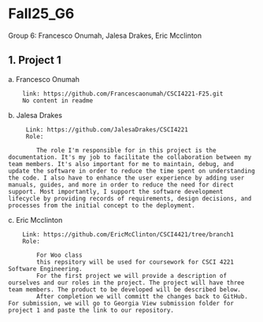 # Fall25_G6
Group 6:   Francesco Onumah, Jalesa Drakes, Eric Mcclinton 

## 1. Project 1

   a. Francesco Onumah

        link: https://github.com/Francescaonumah/CSCI4221-F25.git 
        No content in readme
        

   b. Jalesa Drakes

         Link: https://github.com/JalesaDrakes/CSCI4221
         Role:

            The role I'm responsible for in this project is the documentation. It's my job to facilitate the collaboration between my team members. It's also important for me to maintain, debug, and update the software in order to reduce the time spent on understanding the code. I also have to enhance the user experience by adding user manuals, guides, and more in order to reduce the need for direct support. Most importantly, I support the software development lifecycle by providing records of requirements, design decisions, and processes from the initial concept to the deployment.

   c. Eric Mcclinton

        Link: https://github.com/EricMcClinton/CSCI4421/tree/branch1
        Role:

            For Woo class
            this repsitory will be used for coursework for CSCI 4221 Software Engineering.
            For the first project we will provide a description of ourselves and our roles in the project. The project will have three team members. The product to be developed will be described below.
            After completion we will committ the changes back to GitHub. For submission, we will go to Georgia View submission folder for project 1 and paste the link to our repository.
